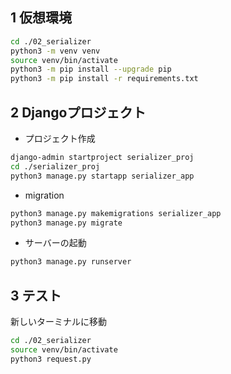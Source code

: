 ## 1 仮想環境

```sh
cd ./02_serializer
python3 -m venv venv
source venv/bin/activate
python3 -m pip install --upgrade pip
python3 -m pip install -r requirements.txt
```

## 2 Djangoプロジェクト

* プロジェクト作成

```sh
django-admin startproject serializer_proj
cd ./serializer_proj
python3 manage.py startapp serializer_app
```

* migration

```sh
python3 manage.py makemigrations serializer_app
python3 manage.py migrate
```

* サーバーの起動

```sh
python3 manage.py runserver
```

## 3 テスト

新しいターミナルに移動

```sh
cd ./02_serializer
source venv/bin/activate
python3 request.py
```
